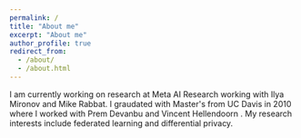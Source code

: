 ```yaml
---
permalink: /
title: "About me"
excerpt: "About me"
author_profile: true
redirect_from: 
  - /about/
  - /about.html
---
```



I am currently working on research at Meta AI Research working with Ilya Mironov and Mike Rabbat. I graudated with Master's from UC Davis in 2010 where I worked with Prem Devanbu and Vincent Hellendoorn . My research interests include federated learning and differential privacy. 